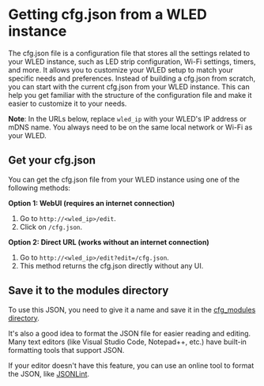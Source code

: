 # Getting cfg.json from a WLED instance
The cfg.json file is a configuration file that stores all the settings related to your WLED instance, such as LED strip configuration, Wi-Fi settings, timers, and more. It allows you to customize your WLED setup to match your specific needs and preferences.
Instead of building a cfg.json from scratch, you can start with the current cfg.json from your WLED instance. This can help you get familiar with the structure of the configuration file and make it easier to customize it to your needs.

**Note**: In the URLs below, replace `wled_ip` with your WLED's IP address or mDNS name. You always need to be on the same local network or Wi-Fi as your WLED.

## Get your cfg.json
You can get the cfg.json file from your WLED instance using one of the following methods:

**Option 1: WebUI (requires an internet connection)**
1. Go to `http://<wled_ip>/edit`.
2. Click on `/cfg.json`.

**Option 2: Direct URL (works without an internet connection)**
1. Go to `http://<wled_ip>/edit?edit=/cfg.json`.
2. This method returns the cfg.json directly without any UI.

## Save it to the modules directory
To use this JSON, you need to give it a name and save it in the [cfg_modules directory][cfg_modules].

It's also a good idea to format the JSON file for easier reading and editing. Many text editors (like Visual Studio Code, Notepad++, etc.) have built-in formatting tools that support JSON.

If your editor doesn't have this feature, you can use an online tool to format the JSON, like [JSONLint](https://jsonlint.com).

[cfg_modules]: ../data/cfg_modules
